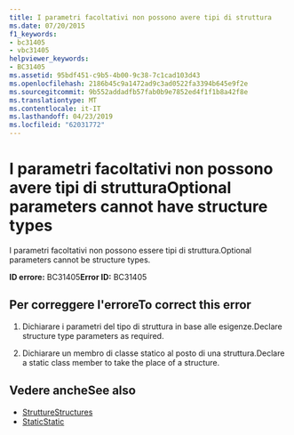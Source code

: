 ```yaml
---
title: I parametri facoltativi non possono avere tipi di struttura
ms.date: 07/20/2015
f1_keywords:
- bc31405
- vbc31405
helpviewer_keywords:
- BC31405
ms.assetid: 95bdf451-c9b5-4b00-9c38-7c1cad103d43
ms.openlocfilehash: 2186b45c9a1472ad9c3ad0522fa3394b645e9f2e
ms.sourcegitcommit: 9b552addadfb57fab0b9e7852ed4f1f1b8a42f8e
ms.translationtype: MT
ms.contentlocale: it-IT
ms.lasthandoff: 04/23/2019
ms.locfileid: "62031772"
---
```

# <a name="optional-parameters-cannot-have-structure-types"></a><span data-ttu-id="b88b9-102">I parametri facoltativi non possono avere tipi di struttura</span><span class="sxs-lookup"><span data-stu-id="b88b9-102">Optional parameters cannot have structure types</span></span>
<span data-ttu-id="b88b9-103">I parametri facoltativi non possono essere tipi di struttura.</span><span class="sxs-lookup"><span data-stu-id="b88b9-103">Optional parameters cannot be structure types.</span></span>  
  
 <span data-ttu-id="b88b9-104">**ID errore:** BC31405</span><span class="sxs-lookup"><span data-stu-id="b88b9-104">**Error ID:** BC31405</span></span>  
  
## <a name="to-correct-this-error"></a><span data-ttu-id="b88b9-105">Per correggere l'errore</span><span class="sxs-lookup"><span data-stu-id="b88b9-105">To correct this error</span></span>  
  
1. <span data-ttu-id="b88b9-106">Dichiarare i parametri del tipo di struttura in base alle esigenze.</span><span class="sxs-lookup"><span data-stu-id="b88b9-106">Declare structure type parameters as required.</span></span>  
  
2. <span data-ttu-id="b88b9-107">Dichiarare un membro di classe statico al posto di una struttura.</span><span class="sxs-lookup"><span data-stu-id="b88b9-107">Declare a static class member to take the place of a structure.</span></span>  
  
## <a name="see-also"></a><span data-ttu-id="b88b9-108">Vedere anche</span><span class="sxs-lookup"><span data-stu-id="b88b9-108">See also</span></span>

- [<span data-ttu-id="b88b9-109">Strutture</span><span class="sxs-lookup"><span data-stu-id="b88b9-109">Structures</span></span>](../../visual-basic/programming-guide/language-features/data-types/structures.md)
- [<span data-ttu-id="b88b9-110">Static</span><span class="sxs-lookup"><span data-stu-id="b88b9-110">Static</span></span>](../../visual-basic/language-reference/modifiers/static.md)
